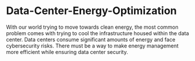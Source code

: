 # Data-Center-Energy-Optimization

With our world trying to move towards clean energy, the most common problem comes with trying to cool the infrastructure housed within the data center. Data centers consume significant amounts of energy and face cybersecurity risks. There must be a way to make energy management more efficient while ensuring data center security.
